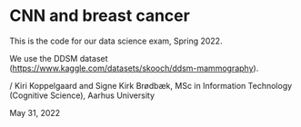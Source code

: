 # CNN and breast cancer

This is the code for our data science exam, Spring 2022. 

We use the DDSM dataset (https://www.kaggle.com/datasets/skooch/ddsm-mammography). 

/ Kiri Koppelgaard and Signe Kirk Brødbæk, MSc in Information Technology (Cognitive Science), Aarhus University

May 31, 2022
